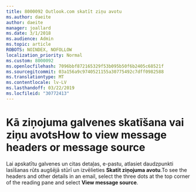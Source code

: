 ```yaml
---
title: 8000092 Outlook.com skatīt ziņu avotu
ms.author: daeite
author: daeite
manager: joallard
ms.date: 3/1/2018
ms.audience: Admin
ms.topic: article
ROBOTS: NOINDEX, NOFOLLOW
localization_priority: Normal
ms.custom: 8000092
ms.openlocfilehash: 7096bbf872165329f53b095b50f6b2405c68521f
ms.sourcegitcommit: 03a156a9c9740521155a30775492c7dff0982588
ms.translationtype: MT
ms.contentlocale: lv-LV
ms.lasthandoff: 03/22/2019
ms.locfileid: "30772413"
---
```

# <a name="how-to-view-message-headers-or-message-source"></a><span data-ttu-id="fa4a7-102">Kā ziņojuma galvenes skatīšana vai ziņu avots</span><span class="sxs-lookup"><span data-stu-id="fa4a7-102">How to view message headers or message source</span></span>

<span data-ttu-id="fa4a7-103">Lai apskatītu galvenes un citas detaļas, e-pastu, atlasiet daudzpunkti lasīšanas rūts augšējā stūrī un izvēlieties **Skatīt ziņojuma avotu**.</span><span class="sxs-lookup"><span data-stu-id="fa4a7-103">To see the headers and other details in an email, select the three dots at the top corner of the reading pane and select **View message source**.</span></span>